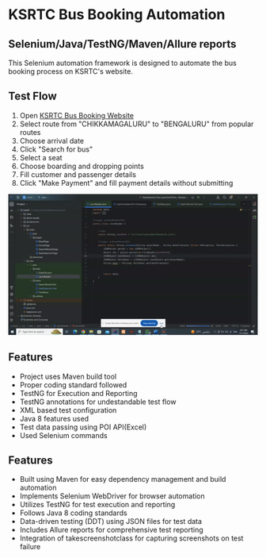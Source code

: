  # KSRTC Bus Booking Automation

## Selenium/Java/TestNG/Maven/Allure reports



This Selenium automation framework is designed to automate the bus booking process on KSRTC's website.

## Test Flow

1. Open [KSRTC Bus Booking Website](https://ksrtc.in/oprs-web/guest/home.do?h=1)
2. Select route from "CHIKKAMAGALURU" to "BENGALURU" from popular routes
3. Choose arrival date
4. Click "Search for bus"
5. Select a seat
6. Choose boarding and dropping points
7. Fill customer and passenger details  
8. Click "Make Payment" and fill payment details without submitting
   
![Image](Output.gif)

## Features

- Project uses Maven build tool
- Proper coding standard followed
- TestNG for Execution and Reporting 
- TestNG annotations for undestandable test flow
- XML based test configuration
- Java 8 features used
- Test data passing using POI API(Excel)
- Used Selenium commands 

 ## Features

- Built using Maven for easy dependency management and build automation
- Implements Selenium WebDriver for browser automation
- Utilizes TestNG for test execution and reporting
- Follows Java 8 coding standards
- Data-driven testing (DDT) using JSON files for test data
- Includes Allure reports for comprehensive test reporting
- Integration of takescreenshotclass for capturing screenshots on test failure

 
